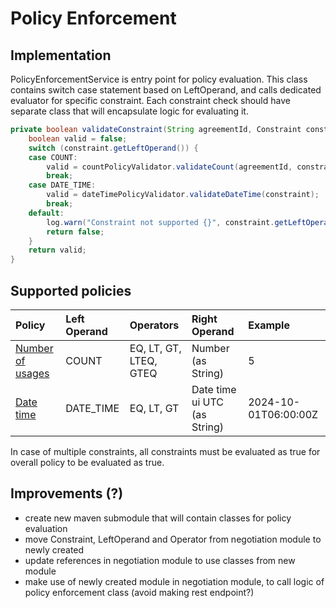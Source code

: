 # Policy Enforcement

## Implementation

PolicyEnforcementService is entry point for policy evaluation. This class contains switch case statement based on LeftOperand, and calls dedicated evaluator for specific constraint.
Each constraint check should have separate class that will encapsulate logic for evaluating it. 

```java
private boolean validateConstraint(String agreementId, Constraint constraint) {
	boolean valid = false;
	switch (constraint.getLeftOperand()) {
	case COUNT:
		valid = countPolicyValidator.validateCount(agreementId, constraint);
		break;
	case DATE_TIME:
		valid = dateTimePolicyValidator.validateDateTime(constraint);
		break;
	default:
		log.warn("Constraint not supported {}", constraint.getLeftOperand().name());
		return false;
	}
	return valid;
}
```

## Supported policies

| Policy | Left Operand | Operators | Right Operand | Example |
| :---- | :---- | :---- | :---- | :---- |
| [Number of usages](../src/main/java/it/eng/negotiation/service/policy/validators/CountPolicyValidator.java) | COUNT | EQ, LT, GT, LTEQ, GTEQ | Number (as String) | 5 |
| [Date time](../src/main/java/it/eng/negotiation/service/policy/validators/DateTimePolicyValidator.java) | DATE_TIME | EQ, LT, GT | Date time ui UTC (as String) | 2024-10-01T06:00:00Z |

In case of multiple constraints, all constraints must be evaluated as true for overall policy to be evaluated as true.


## Improvements (?)

 - create new maven submodule that will contain classes for policy evaluation
 - move Constraint, LeftOperand and Operator from negotiation module to newly created
 - update references in negotiation module to use classes from new module
 - make use of newly created module in negotiation module, to call logic of policy enforcement class (avoid making rest endpoint?)
 
 
 
